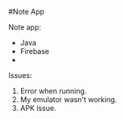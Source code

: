 #Note App 

Note app:

* Java
* Firebase
*
Issues:

1. Error when running.
2. My emulator wasn't working.
3. APK issue.
